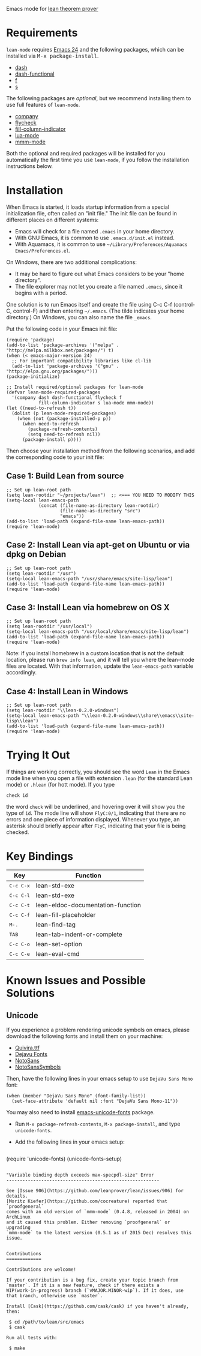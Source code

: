 Emacs mode for [lean theorem prover][Lean]

[lean]: https://github.com/leanprover/lean


Requirements
============

``lean-mode`` requires [Emacs 24][emacs24] and the following
packages, which can be installed via <kbd>M-x package-install</kbd>.

 - [dash][dash]
 - [dash-functional][dash]
 - [f][f]
 - [s][s]

[emacs24]: http://www.gnu.org/software/emacs
[dash]: https://github.com/magnars/dash.el
[f]: https://github.com/rejeep/f.el
[s]: https://github.com/magnars/s.el

The following packages are *optional*, but we recommend installing them
to use full features of ``lean-mode``.

 - [company][company]
 - [flycheck][flycheck]
 - [fill-column-indicator][fci]
 - [lua-mode][lua-mode]
 - [mmm-mode][mmm-mode]

Both the optional and required packages will be installed for you
automatically the first time you use ``lean-mode``, if you follow the
installation instructions below.

[company]: http://company-mode.github.io/
[flycheck]: http://www.flycheck.org/manual/latest/index.html
[fci]: https://github.com/alpaker/Fill-Column-Indicator
[lua-mode]: http://immerrr.github.io/lua-mode/
[mmm-mode]: https://github.com/purcell/mmm-mode


Installation
============

When Emacs is started, it loads startup information from a special
initialization file, often called an "init file." The init file can be
found in different places on different systems:

- Emacs will check for a file named ``.emacs`` in your home directory.
- With GNU Emacs, it is common to use ``.emacs.d/init.el`` instead.
- With Aquamacs, it is common to use ``~/Library/Preferences/Aquamacs Emacs/Preferences.el``.

On Windows, there are two additional complications: 

- It may be hard to figure out what Emacs considers to be your "home
  directory".
- The file explorer may not let you create a file named ``.emacs``,
  since it begins with a period.

One solution is to run Emacs itself and create the file using C-c C-f
(control-C, control-F) and then entering ``~/.emacs``. (The tilde
indicates your home directory.) On Windows, you can also name the file
``_emacs``.
 
Put the following code in your Emacs init file:

```elisp
(require 'package)
(add-to-list 'package-archives '("melpa" . "http://melpa.milkbox.net/packages/") t)
(when (< emacs-major-version 24)
  ;; For important compatibility libraries like cl-lib
  (add-to-list 'package-archives '("gnu" . "http://elpa.gnu.org/packages/")))
(package-initialize)

;; Install required/optional packages for lean-mode
(defvar lean-mode-required-packages
  '(company dash dash-functional flycheck f
            fill-column-indicator s lua-mode mmm-mode))
(let ((need-to-refresh t))
  (dolist (p lean-mode-required-packages)
    (when (not (package-installed-p p))
      (when need-to-refresh
        (package-refresh-contents)
        (setq need-to-refresh nil))
      (package-install p))))
```

Then choose your installation method from the following scenarios, and
add the corresponding code to your init file:

Case 1: Build Lean from source
-----------------------------

```elisp
;; Set up lean-root path
(setq lean-rootdir "~/projects/lean")  ;; <=== YOU NEED TO MODIFY THIS
(setq-local lean-emacs-path
            (concat (file-name-as-directory lean-rootdir)
                    (file-name-as-directory "src")
                    "emacs"))
(add-to-list 'load-path (expand-file-name lean-emacs-path))
(require 'lean-mode)
```

Case 2: Install Lean via apt-get on Ubuntu or via dpkg on Debian
----------------------------------------------------------------

```elisp
;; Set up lean-root path
(setq lean-rootdir "/usr")
(setq-local lean-emacs-path "/usr/share/emacs/site-lisp/lean")
(add-to-list 'load-path (expand-file-name lean-emacs-path))
(require 'lean-mode)
```


Case 3: Install Lean via homebrew on OS X
-----------------------------------------

```elisp
;; Set up lean-root path
(setq lean-rootdir "/usr/local")
(setq-local lean-emacs-path "/usr/local/share/emacs/site-lisp/lean")
(add-to-list 'load-path (expand-file-name lean-emacs-path))
(require 'lean-mode)
```

Note: if you install homebrew in a custom location that is not the default
location, please run `brew info lean`, and it will tell you where the
lean-mode files are located. With that information, update the
`lean-emacs-path` variable accordingly.

Case 4: Install Lean in Windows
-------------------------------
```elisp
;; Set up lean-root path
(setq lean-rootdir "\\lean-0.2.0-windows")
(setq-local lean-emacs-path "\\lean-0.2.0-windows\\share\\emacs\\site-lisp\\lean")
(add-to-list 'load-path (expand-file-name lean-emacs-path))
(require 'lean-mode)
```


Trying It Out
=============

If things are working correctly, you should see the word ``Lean`` in the
Emacs mode line when you open a file with extension `.lean` (for the
standard Lean mode) or `.hlean` (for hott mode). If you type
```lean
check id
```
the word ``check`` will be underlined, and hovering over it will show
you the type of ``id``. The mode line will show ``FlyC:0/1``, indicating
that there are no errors and one piece of information displayed. Whenever
you type, an asterisk should briefly appear after ``FlyC``, indicating that 
your file is being checked.


Key Bindings
============

|Key                | Function                          |
|-------------------|-----------------------------------|
|<kbd>C-c C-x</kbd> | lean-std-exe                      |
|<kbd>C-c C-l</kbd> | lean-std-exe                      |
|<kbd>C-c C-t</kbd> | lean-eldoc-documentation-function |
|<kbd>C-c C-f</kbd> | lean-fill-placeholder             |
|<kbd>M-.</kbd>     | lean-find-tag                     |
|<kbd>TAB</kbd>     | lean-tab-indent-or-complete       |
|<kbd>C-c C-o</kbd> | lean-set-option                   |
|<kbd>C-c C-e</kbd> | lean-eval-cmd                     |


Known Issues and Possible Solutions
===================================

Unicode
-------

If you experience a problem rendering unicode symbols on emacs,
please download the following fonts and install them on your machine:

 - [Quivira.ttf](http://www.quivira-font.com/files/Quivira.ttf)
 - [Dejavu Fonts](http://sourceforge.net/projects/dejavu/files/dejavu/2.35/dejavu-fonts-ttf-2.35.tar.bz2)
 - [NotoSans](https://github.com/googlei18n/noto-fonts/blob/master/hinted/NotoSans-Regular.ttc?raw=true)
 - [NotoSansSymbols](https://github.com/googlei18n/noto-fonts/blob/master/unhinted/NotoSansSymbols-Regular.ttf?raw=true)

Then, have the following lines in your emacs setup to use `DejaVu Sans Mono` font:

```elisp
(when (member "DejaVu Sans Mono" (font-family-list))
  (set-face-attribute 'default nil :font "DejaVu Sans Mono-11"))
```

You may also need to install [emacs-unicode-fonts](https://github.com/rolandwalker/unicode-fonts) package.

 - Run `M-x package-refresh-contents`, `M-x package-install`, and type `unicode-fonts`.
 - Add the following lines in your emacs setup:

   ```lisp
(require 'unicode-fonts)
(unicode-fonts-setup)
   ```

"Variable binding depth exceeds max-specpdl-size" Error
---------------------------------------------------------

See [Issue 906](https://github.com/leanprover/lean/issues/906) for details.
[Moritz Kiefer](https://github.com/cocreature) reported that `proofgeneral` 
comes with an old version of `mmm-mode` (0.4.8, released in 2004) on ArchLinux
and it caused this problem. Either removing `proofgeneral` or upgrading
`mmm-mode` to the latest version (0.5.1 as of 2015 Dec) resolves this issue.


Contributions
=============

Contributions are welcome!

If your contribution is a bug fix, create your topic branch from
`master`. If it is a new feature, check if there exists a
WIP(work-in-progress) branch (`vMAJOR.MINOR-wip`). If it does, use
that branch, otherwise use `master`.

Install [Cask](https://github.com/cask/cask) if you haven't already,
then:

    $ cd /path/to/lean/src/emacs
    $ cask

Run all tests with:

    $ make
